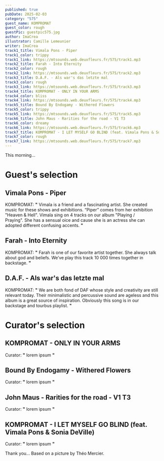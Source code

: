 ```yaml
---
published: true
pubDate: 2025-02-03
category: "575"
guest_name: KOMPROMAT
guest_color: rough
guestPic: guestpic575.jpg
author: ImaCrea
illustrator: Camille Lemeunier
writer: ImaCrea
track1_title: Vimala Pons - Piper
track1_color: trippy
track1_link: https://mtsounds.web.deuxfleurs.fr/575/track1.mp3
track2_title: Farah - Into Eternity
track2_color: rough
track2_link: https://mtsounds.web.deuxfleurs.fr/575/track2.mp3
track3_title: D.A.F. - Als war's das letzte mal
track3_color: rough
track3_link: https://mtsounds.web.deuxfleurs.fr/575/track3.mp3
track4_title: KOMPROMAT - ONLY IN YOUR ARMS
track4_color: bliss
track4_link: https://mtsounds.web.deuxfleurs.fr/575/track4.mp3
track5_title: Bound By Endogamy - Withered Flowers
track5_color: trippy
track5_link: https://mtsounds.web.deuxfleurs.fr/575/track5.mp3
track6_title: John Maus - Rarities for the road - V1 T3
track6_color: dreamy
track6_link: https://mtsounds.web.deuxfleurs.fr/575/track6.mp3
track7_title: KOMPROMAT - I LET MYSELF GO BLIND (feat. Vimala Pons & Sonia DeVille)
track7_color: rough
track7_link: https://mtsounds.web.deuxfleurs.fr/575/track7.mp3
---
```

This morning... 

# Guest's selection

## Vimala Pons - Piper

KOMPROMAT: **"** Vimala is a friend and a fascinating artist. She created music for these shows and exhibitions. “Piper” comes from her exhibition "Heaven & Hell".
Vimala sing on 4 tracks on our album "Playing / Praying". She has a sensual oice and cause she is an actress she can adopted different confusing accents. **"** 

## Farah - Into Eternity

KOMPROMAT: **"** Farah is one of our favorite artist together. She always talk about god and beliefs. We’ve play this track 10 000 times together in backstage. **"** 

## D.A.F. - Als war's das letzte mal

KOMPROMAT: **"** We are both fond of DAF whose style and creativity are still relevant today. Their minimalistic and percussive sound are ageless and this album is a great source of inspiration. Obviously this song is in our backstage and tourbus playlist. **"** 

# Curator's selection

## KOMPROMAT - ONLY IN YOUR ARMS

 Curator: **"** lorem ipsum **"** 

## Bound By Endogamy - Withered Flowers

 Curator: **"** lorem ipsum **"** 

## John Maus - Rarities for the road - V1 T3

 Curator: **"** lorem ipsum **"** 

## KOMPROMAT - I LET MYSELF GO BLIND (feat. Vimala Pons & Sonia DeVille)

 Curator: **"** lorem ipsum **"** 

 Thank you... Based on a picture by Théo Mercier.
